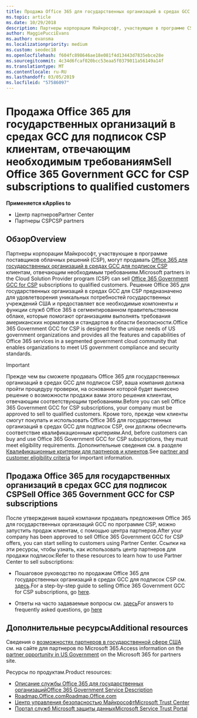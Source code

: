 ```yaml
---
title: Продажа Office 365 для государственных организаций в средах GCC в рамках программы поставщиков облачных решений | Центр партнеров
ms.topic: article
ms.date: 10/29/2018
description: Партнеры корпорации Майкрософт, участвующие в программе CSP, могут продавать Office 365 для государственных организаций в средах GCC для подписок CSP клиентам, отвечающим необходимым требованиям. Office 365 GCC для государственных организаций для CSP — это набор облачных служб на производительность, предназначенная для государственных организаций США и подрядчиков для государственных организаций.
author: MaggiePucciEvans
ms.author: evansma
ms.localizationpriority: medium
ms.custom: seodec18
ms.openlocfilehash: f604fc898646ae18e081f4d13443d7835ebce28e
ms.sourcegitcommit: 4c34d6fcaf020bcc53eaa5f0379011a56149a14f
ms.translationtype: MT
ms.contentlocale: ru-RU
ms.lasthandoff: 03/05/2019
ms.locfileid: "57586097"
---
```

# <a name="sell-office-365-government-gcc-for-csp-subscriptions-to-qualified-customers"></a><span data-ttu-id="b24a1-104">Продажа Office 365 для государственных организаций в средах GCC для подписок CSP клиентам, отвечающим необходимым требованиям</span><span class="sxs-lookup"><span data-stu-id="b24a1-104">Sell Office 365 Government GCC for CSP subscriptions to qualified customers</span></span>

<span data-ttu-id="b24a1-105">**Применяется к**</span><span class="sxs-lookup"><span data-stu-id="b24a1-105">**Applies to**</span></span>

-  <span data-ttu-id="b24a1-106">Центр партнеров</span><span class="sxs-lookup"><span data-stu-id="b24a1-106">Partner Center</span></span>
-  <span data-ttu-id="b24a1-107">Партнеры CSP</span><span class="sxs-lookup"><span data-stu-id="b24a1-107">CSP partners</span></span>


## <a name="overview"></a><span data-ttu-id="b24a1-108">Обзор</span><span class="sxs-lookup"><span data-stu-id="b24a1-108">Overview</span></span>

<span data-ttu-id="b24a1-109">Партнеры корпорации Майкрософт, участвующие в программе поставщиков облачных решений (CSP), могут продавать [Office 365 для государственных организаций в средах GCC для подписок CSP](https://www.microsoft.com/microsoft-365/partners/governmentforCSP) клиентам, отвечающим необходимым требованиям.</span><span class="sxs-lookup"><span data-stu-id="b24a1-109">Microsoft partners in the Cloud Solution Provider program (CSP) can sell [Office 365 Government GCC for CSP](https://www.microsoft.com/microsoft-365/partners/governmentforCSP) subscriptions to qualified customers.</span></span> <span data-ttu-id="b24a1-110">Решение Office 365 для государственных организаций в средах GCC для CSP предназначено для удовлетворения уникальных потребностей государственных учреждений США и предоставляет все необходимые компоненты и функции служб Office 365 в сегментированном правительственном облаке, которые помогают организациям выполнять требования американских нормативов и стандартов в области безопасности.</span><span class="sxs-lookup"><span data-stu-id="b24a1-110">Office 365 Government GCC for CSP is designed for the unique needs of US government organizations and provides all the features and capabilities of Office 365 services in a segmented government cloud community that enables organizations to meet US government compliance and security standards.</span></span> 

>[!IMPORTANT] 
><span data-ttu-id="b24a1-111">Прежде чем вы сможете продавать Office 365 для государственных организаций в средах GCC для подписок CSP, ваша компания должна пройти процедуру проверки, на основании которой будет вынесено решение о возможности продажи вами этого решения клиентам, отвечающим соответствующим требованиям.</span><span class="sxs-lookup"><span data-stu-id="b24a1-111">Before you can sell Office 365 Government GCC for CSP subscriptions, your company must be approved to sell to qualified customers.</span></span> <span data-ttu-id="b24a1-112">Кроме того, прежде чем клиенты смогут покупать и использовать Office 365 для государственных организаций в средах GCC для подписок CSP, они должны обеспечить соответствие квалификационным критериям.</span><span class="sxs-lookup"><span data-stu-id="b24a1-112">And, before customers can buy and use Office 365 Government GCC for CSP subscriptions, they must meet eligibility requirements.</span></span> <span data-ttu-id="b24a1-113">Дополнительные сведения см. в разделе [Квалификационные критерии для партнеров и клиентов](csp-gcc-validate.md).</span><span class="sxs-lookup"><span data-stu-id="b24a1-113">See [partner and customer eligibility criteria](csp-gcc-validate.md) for important information.</span></span>


## <a name="sell-office-365-government-gcc-for-csp-subscriptions"></a><span data-ttu-id="b24a1-114">Продажа Office 365 для государственных организаций в средах GCC для подписок CSP</span><span class="sxs-lookup"><span data-stu-id="b24a1-114">Sell Office 365 Government GCC for CSP subscriptions</span></span>

<span data-ttu-id="b24a1-115">После утверждения вашей компании продавать предложения Office 365 для государственных организаций GCC по программе CSP, можно запустить продаж клиентам, с помощью центра партнеров.</span><span class="sxs-lookup"><span data-stu-id="b24a1-115">After your company has been approved to sell Office 365 Government GCC for CSP offers, you can start selling to customers using Partner Center.</span></span> <span data-ttu-id="b24a1-116">Ссылки на эти ресурсы, чтобы узнать, как использовать центр партнеров для продажи подписок:</span><span class="sxs-lookup"><span data-stu-id="b24a1-116">Refer to these resources to learn how to use Partner Center to sell subscriptions:</span></span> 

-   <span data-ttu-id="b24a1-117">Пошаговое руководство по продажам Office 365 для государственных организаций в средах GCC для подписок CSP см. [здесь](https://go.microsoft.com/fwlink/?linkid=2007323).</span><span class="sxs-lookup"><span data-stu-id="b24a1-117">For a step-by-step guide to selling Office 365 Government GCC for CSP subscriptions, go [here](https://go.microsoft.com/fwlink/?linkid=2007323).</span></span>  

-   <span data-ttu-id="b24a1-118">Ответы на часто задаваемые вопросы см. [здесь](https://o365pp.blob.core.windows.net/media/Resources/GCC/Office%20365%20Government%20GCC%20for%20CSP%20Partner%20FAQ.docx)</span><span class="sxs-lookup"><span data-stu-id="b24a1-118">For answers to frequently asked questions, go [here](https://o365pp.blob.core.windows.net/media/Resources/GCC/Office%20365%20Government%20GCC%20for%20CSP%20Partner%20FAQ.docx)</span></span>


## <a name="additional-resources"></a><span data-ttu-id="b24a1-119">Дополнительные ресурсы</span><span class="sxs-lookup"><span data-stu-id="b24a1-119">Additional resources</span></span>

<span data-ttu-id="b24a1-120">Сведения о [возможностях партнеров в государственной сфере США](https://www.microsoft.com/microsoft-365/partners/governmentforCSP) см. на сайте для партнеров по Microsoft 365.</span><span class="sxs-lookup"><span data-stu-id="b24a1-120">Access information on the [partner opportunity in US Government](https://www.microsoft.com/microsoft-365/partners/governmentforCSP) on the Microsoft 365 for partners site.</span></span>

<span data-ttu-id="b24a1-121">Ресурсы по продуктам.</span><span class="sxs-lookup"><span data-stu-id="b24a1-121">Product resources:</span></span>

- [<span data-ttu-id="b24a1-122">Описание службы Office 365 для государственных организаций</span><span class="sxs-lookup"><span data-stu-id="b24a1-122">Office 365 Government Service Description</span></span>](https://technet.microsoft.com/library/mt774581.aspx)
- [<span data-ttu-id="b24a1-123">Roadmap.Office.com</span><span class="sxs-lookup"><span data-stu-id="b24a1-123">Roadmap.Office.com</span></span>](https://products.office.com/business/office-365-roadmap)
- [<span data-ttu-id="b24a1-124">Центр управления безопасностью Майкрософт</span><span class="sxs-lookup"><span data-stu-id="b24a1-124">Microsoft Trust Center</span></span>](https://www.microsoft.com/TrustCenter/)
- [<span data-ttu-id="b24a1-125">Портал служб Microsoft защиты данных</span><span class="sxs-lookup"><span data-stu-id="b24a1-125">Microsoft Service Trust Portal</span></span>](https://aka.ms/STP)

